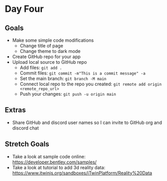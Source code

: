 # Day Four

## Goals

- Make some simple code modifications
  - Change title of page
  - Change theme to dark mode
- Create GitHub repo for your app
- Upload local source to GitHub repo
  - Add files: `git add .`
  - Commit files: `git commit -m"This is a commit message" -a`
  - Set the main branch: `git branch -M main`
  - Connect local repo to the repo you created: `git remote add origin <remote_repo_url>`
  - Push your changes: `git push -u origin main`

## Extras

- Share GitHub and discord user names so I can invite to GitHub org and discord chat

## Stretch Goals
 - Take a look at sample code online: https://developer.bentley.com/samples/
 - Take a look at tutorial to add 3d reality data: https://www.itwinjs.org/sandboxes/iTwinPlatform/Reality%20Data
 
